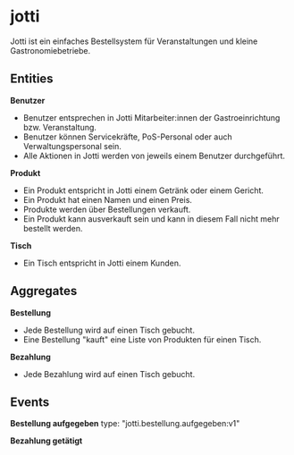 # jotti

Jotti ist ein einfaches Bestellsystem für Veranstaltungen und kleine Gastronomiebetriebe.

## Entities

**Benutzer**
- Benutzer entsprechen in Jotti Mitarbeiter:innen der Gastroeinrichtung bzw. Veranstaltung.
- Benutzer können Servicekräfte, PoS-Personal oder auch Verwaltungspersonal sein.
- Alle Aktionen in Jotti werden von jeweils einem Benutzer durchgeführt.

**Produkt**
- Ein Produkt entspricht in Jotti einem Getränk oder einem Gericht.
- Ein Produkt hat einen Namen und einen Preis.
- Produkte werden über Bestellungen verkauft.
- Ein Produkt kann ausverkauft sein und kann in diesem Fall nicht 
mehr bestellt werden.

**Tisch**
- Ein Tisch entspricht in Jotti einem Kunden.

## Aggregates

**Bestellung**
- Jede Bestellung wird auf einen Tisch gebucht.
- Eine Bestellung "kauft" eine Liste von Produkten für einen Tisch.

**Bezahlung**
- Jede Bezahlung wird auf einen Tisch gebucht.


## Events

**Bestellung aufgegeben**
 type: "jotti.bestellung.aufgegeben:v1"
 

**Bezahlung getätigt**
